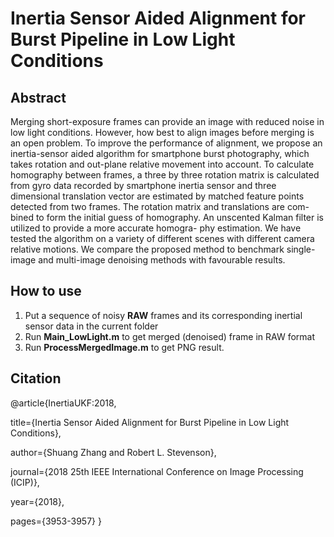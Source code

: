 # Inertia Sensor Aided Alignment for Burst Pipeline in Low Light Conditions

## Abstract

Merging short-exposure frames can provide an image with reduced noise in low light conditions. However, how best to align images before merging is an open problem. To improve the performance of alignment, we propose an inertia-sensor aided algorithm for smartphone burst photography, which takes rotation and out-plane relative movement into account. To calculate homography between frames, a three by three rotation matrix is calculated from gyro data recorded by smartphone inertia sensor and three dimensional translation vector are estimated by matched feature points detected from two frames. The rotation matrix and translations are com- bined to form the initial guess of homography. An unscented Kalman filter is utilized to provide a more accurate homogra- phy estimation. We have tested the algorithm on a variety of different scenes with different camera relative motions. We compare the proposed method to benchmark single-image and multi-image denoising methods with favourable results.


## How to use

1. Put a sequence of noisy **RAW** frames and its corresponding inertial sensor data in the current folder
2. Run **Main_LowLight.m** to get merged (denoised) frame in RAW format
3. Run **ProcessMergedImage.m** to get PNG result.


## Citation
@article{InertiaUKF:2018,

  title={Inertia Sensor Aided Alignment for Burst Pipeline in Low Light Conditions},
  
  author={Shuang Zhang and Robert L. Stevenson},
  
  journal={2018 25th IEEE International Conference on Image Processing (ICIP)},
  
  year={2018},
  
  pages={3953-3957}
}
